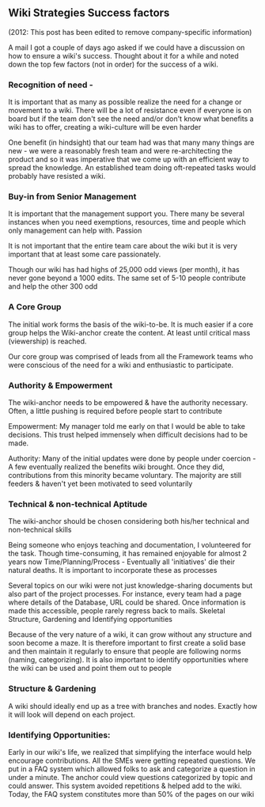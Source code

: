## Wiki Strategies Success factors

(2012: This post has been edited to remove company-specific information)

A mail I got a couple of days ago asked if we could have a discussion on how to ensure a wiki's success. Thought about it for a while and noted down the top few factors (not in order) for the success of a wiki.

### Recognition of need -

It is important that as many as possible realize the need for a change or movement to a wiki. There will be a lot of resistance even if everyone is on board but if the team don't see the need and/or don't know what benefits a wiki has to offer, creating a wiki-culture will be even harder

One benefit (in hindsight) that our team had was that many many things are new - we were a reasonably fresh team and were re-architecting the product and so it was imperative that we come up with an efficient way to spread the knowledge. An established team doing oft-repeated tasks would probably have resisted a wiki.

### Buy-in from Senior Management

It is important that the management support you. There many be several instances when you need exemptions, resources, time and people which only management can help with.
Passion

It is not important that the entire team care about the wiki but it is very important that at least some care passionately. 

Though our wiki has had highs of 25,000 odd views (per month), it has never gone beyond a 1000 edits. The same set of 5-10 people contribute and help the other 300 odd

### A Core Group

The initial work forms the basis of the wiki-to-be. It is much easier if a core group helps the Wiki-anchor create the content. At least until critical mass (viewership) is reached.

Our core group was comprised of leads from all the Framework teams who were conscious of the need for a wiki and enthusiastic to participate. 

### Authority & Empowerment
The wiki-anchor needs to be empowered & have the authority necessary. Often, a little pushing is required before people start to contribute

Empowerment: My manager told me early on that I would be able to take decisions. This trust helped immensely when difficult decisions had to be made.

Authority: Many of the initial updates were done by people under coercion - A few eventually realized the benefits wiki brought. Once they did, contributions from this minority became voluntary. The majority are still feeders & haven't yet been motivated to seed voluntarily

### Technical & non-technical Aptitude

The wiki-anchor should be chosen considering both his/her technical and non-technical skills

Being someone who enjoys teaching and documentation, I volunteered for the task. Though time-consuming, it has remained enjoyable for almost 2 years now
Time/Planning/Process -
Eventually all 'initiatives' die their natural deaths. It is important to incorporate these as processes

Several topics on our wiki were not just knowledge-sharing documents but also part of the project processes. For instance, every team had a page where details of the Database, URL could be shared. Once information is made this accessible, people rarely regress back to mails. 
Skeletal Structure, Gardening and Identifying opportunities

Because of the very nature of a wiki, it can grow without any structure and soon become a maze. It is therefore important to first create a solid base and then maintain it regularly to ensure that people are following norms (naming, categorizing). It is also important to identify opportunities where the wiki can be used and point them out to people

### Structure & Gardening 

A wiki should ideally end up as a tree with branches and nodes. Exactly how it will look will depend on each project.  

### Identifying Opportunities: 

Early in our wiki's life, we realized that simplifying the interface would help encourage contributions. All the SMEs were getting repeated questions. We put in a FAQ system which allowed folks to ask and categorize a question in under a minute. The anchor could view questions categorized by topic and could answer. This system avoided repetitions & helped add to the wiki. Today, the FAQ system constitutes more than 50% of the pages on our wiki